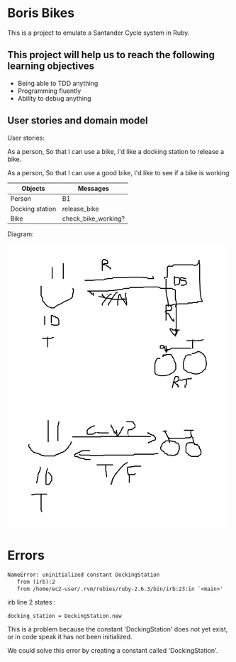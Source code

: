# Boris Bikes

This is a project to emulate a Santander Cycle system in Ruby.

## This project will help us to reach the following learning objectives
- Being able to TDD anything
- Programming fluently
- Ability to debug anything

## User stories and domain model

User stories:

As a person,
So that I can use a bike,
I'd like a docking station to release a bike.

As a person,
So that I can use a good bike,
I'd like to see if a bike is working


Objects | Messages
---------|----------
 Person | B1 
 Docking station | release_bike 
 Bike | check_bike_working? 

 Diagram:

 ![diagram](./images/user-stories-diagram.jpg)
 
 # Errors
 
 ```
NameError: uninitialized constant DockingStation
    from (irb):2
    from /home/ec2-user/.rvm/rubies/ruby-2.6.3/bin/irb:23:in `<main>'
```

irb line 2 states : 
```
docking_station = DockingStation.new
```
This is a problem because the constant 'DockingStation' does not yet exist, or in code speak it has not been initialized.

We could solve this error by creating a constant called 'DockingStation'.